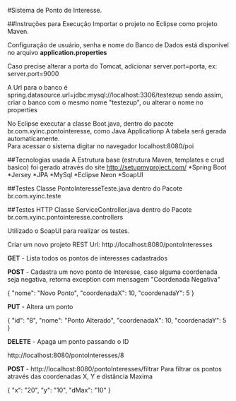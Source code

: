 #Sistema de Ponto de Interesse.

##Instruções para Execução
Importar o projeto no Eclipse como projeto Maven.

Configuração de usuário, senha e nome do Banco de Dados está disponível no arquivo **application.properties**

Caso precise alterar a porta do Tomcat, adicionar server.port=porta, ex: server.port=9000

A Url para o banco é spring.datasource.url=jdbc:mysql://localhost:3306/testezup sendo assim, criar o banco com o mesmo nome "testezup", ou alterar o nome no properties

No Eclipse executar a classe Boot.java, dentro do pacote br.com.xyinc.pontointeresse, como Java Applicationp
A tabela será gerada automaticamente.	
Para acessar o sistema digitar no navegador localhost:8080/poi

##Tecnologias usada
A Estrutura base (estrutura Maven, templates e crud basico) foi gerado através do site http://setupmyproject.com/
*Spring Boot
*Jersey
*JPA
*MySql
*Eclipse Neon
*SoapUI

##Testes
Classe PontoInteresseTeste.java dentro do Pacote br.com.xyinc.teste

##Testes HTTP
Classe ServiceController.java dentro do Pacote br.com.xyinc.pontointeresse.controllers

Utilizado o SoapUI para realizar os testes.

Criar um novo projeto REST Url: http://localhost:8080/pontoInteresses

**GET** - Lista todos os pontos de interesses cadastrados

**POST** - Cadastra um novo ponto de Interesse, caso alguma coordenada seja negativa, retorna exception com mensagem "Coordenada Negativa"

{
   "nome": "Novo Ponto",
   "coordenadaX": 10,
   "coordenadaY": 5
}

**PUT** - Altera um ponto

{
   "id": "8",
   "nome": "Ponto Alterado",
   "coordenadaX": 10,
   "coordenadaY": 5
}

**DELETE** - Apaga um ponto passando o ID

http://localhost:8080/pontoInteresses/8


**POST** - http://localhost:8080/pontoInteresses/filtrar Para filtrar os pontos através das coordenadas X, Y e distância Maxima

{
    "x": "20",
	"y": "10",
	"dMax": "10"
}
